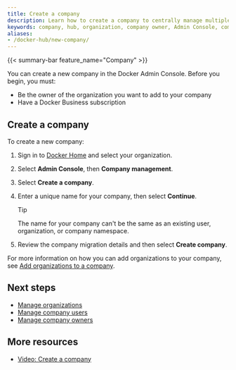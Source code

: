 ```yaml
---
title: Create a company
description: Learn how to create a company to centrally manage multiple organizations.
keywords: company, hub, organization, company owner, Admin Console, company management
aliases:
- /docker-hub/new-company/
---
```


{{< summary-bar feature_name="Company" >}}

You can create a new company in the Docker Admin Console. Before you begin, you must:
- Be the owner of the organization you want to add to your company
- Have a Docker Business subscription

## Create a company

To create a new company:

1. Sign in to [Docker Home](https://app.docker.com/) and select your
organization.
1. Select **Admin Console**, then **Company management**.
1. Select **Create a company**.
1. Enter a unique name for your company, then select **Continue**.

    > [!TIP]
    >
    > The name for your company can't be the same as an existing user, organization, or company namespace.

1. Review the company migration details and then select **Create company**.

For more information on how you can add organizations to your company, see [Add organizations to a company](./organizations.md#add-organizations-to-a-company).


## Next steps

- [Manage organizations](./organizations.md)
- [Manage company users](./users.md)
- [Manage company owners](./owners.md)

## More resources

- [Video: Create a company](https://youtu.be/XZ5_i6qiKho?feature=shared&t=359)
